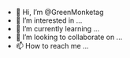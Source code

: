 - 👋 Hi, I’m @GreenMonketag
- 👀 I’m interested in ...
- 🌱 I’m currently learning ...
- 💞️ I’m looking to collaborate on ...
- 📫 How to reach me ...

<!---
GreenMonketag/GreenMonketag is a ✨ special ✨ repository because its `README.md` (this file) appears on your GitHub profile.
You can click the Preview link to take a look at your changes.
--->
